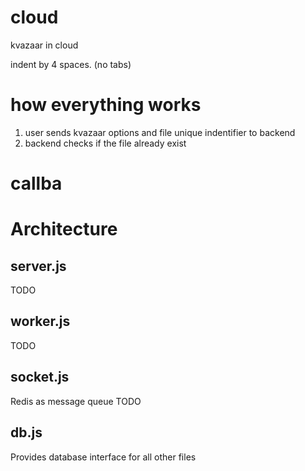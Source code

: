 # cloud

kvazaar in cloud

indent by 4 spaces. (no tabs)


# how everything works

1) user sends kvazaar options and file unique indentifier to backend
2) backend checks if the file already exist


# callba

# Architecture

## server.js
TODO

## worker.js
TODO

## socket.js
Redis as message queue TODO

## db.js
Provides database interface for all other files
